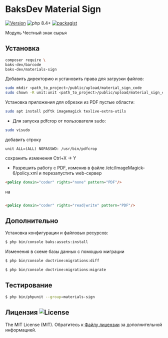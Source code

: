 # BaksDev Material Sign

[![Version](https://img.shields.io/badge/version-7.2.42-blue)](https://github.com/baks-dev/materials-sign/releases)
![php 8.4+](https://img.shields.io/badge/php-min%208.4-red.svg)
[![packagist](https://img.shields.io/badge/packagist-green)](https://packagist.org/packages/baks-dev/materials-sign)

Модуль Честный знак сырья

## Установка

``` bash
composer require \
baks-dev/barcode
baks-dev/materials-sign
```

Добавить директорию и установить права для загрузки файлов:

``` bash
sudo mkdir <path_to_project>/public/upload/material_sign_code
sudo chown -R unit:unit <path_to_project>/public/upload/material_sign_code
```

Установка приложения для обрезки из PDF пустые области:

```bash
sudo apt install pdftk imagemagick texlive-extra-utils
```

* Для запуска pdfcrop от пользователя sudo:

```bash
sudo visudo
```

добавить строку

```text
unit ALL=(ALL) NOPASSWD: /usr/bin/pdfcrop
```

сохранить изменения Ctrl+X -> Y

* Pазрешить работу с PDF, изменив в файле /etc/ImageMagick-6/policy.xml и перезапустить web-сервер

```html
<policy domain="coder" rights="none" pattern="PDF"/>
```

на

```html

<policy domain="coder" rights="read|write" pattern="PDF"/>
```

## Дополнительно

Установка конфигурации и файловых ресурсов:

``` bash
$ php bin/console baks:assets:install
```

Изменения в схеме базы данных с помощью миграции

``` bash
$ php bin/console doctrine:migrations:diff

$ php bin/console doctrine:migrations:migrate
```

## Тестирование

``` bash
$ php bin/phpunit --group=materials-sign
```

## Лицензия ![License](https://img.shields.io/badge/MIT-green)

The MIT License (MIT). Обратитесь к [Файлу лицензии](LICENSE.md) за дополнительной информацией.

